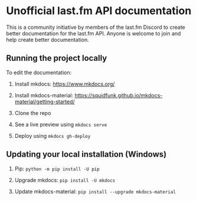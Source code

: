# Unofficial last.fm API documentation

This is a community initiative by members of the last.fm Discord to create better documentation for the last.fm API. Anyone is welcome to join and help create better documentation.

## Running the project locally

To edit the documentation:

1. Install mkdocs: https://www.mkdocs.org/

2. Install mkdocs-material: https://squidfunk.github.io/mkdocs-material/getting-started/

3. Clone the repo

4. See a live preview using `mkdocs serve`

5. Deploy using `mkdocs gh-deploy`


## Updating your local installation (Windows)

1. Pip: `python -m pip install -U pip`

2. Upgrade mkdocs: `pip install -U mkdocs`

3. Update mkdocs-material: `pip install --upgrade mkdocs-material`
